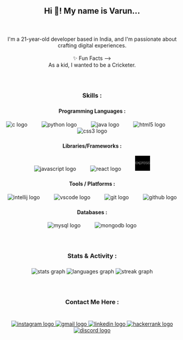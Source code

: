 <h2 align="center">Hi 👋! My name is Varun...</h2>

###

<br clear="both">

<p align="center">I'm a 21-year-old developer based in India, and I'm passionate about crafting digital experiences.<br><br>
  ✨ Fun Facts -->
  <br>  As a kid, I wanted to be a Cricketer.
</p>

###

<br clear="both">

<h3 align="center">Skills :</h3>

###

<h4 align="center">Programming Languages :</h4>
<div align="center">
  <img src="https://cdn.jsdelivr.net/gh/devicons/devicon/icons/c/c-original.svg" height="40" alt="c logo"  />
  <img width="30" />
  <img src="https://cdn.jsdelivr.net/gh/devicons/devicon/icons/python/python-original.svg" height="40" alt="python logo"  />
  <img width="30" />
  <img src="https://cdn.jsdelivr.net/gh/devicons/devicon/icons/java/java-original.svg" height="40" alt="java logo"  />
  <img width="30" />
  <img src="https://cdn.jsdelivr.net/gh/devicons/devicon/icons/html5/html5-original.svg" height="40" alt="html5 logo"  />
  <img width="30" />
  <img src="https://cdn.jsdelivr.net/gh/devicons/devicon/icons/css3/css3-original.svg" height="40" alt="css3 logo"  />
</div>

###

<h4 align="center">Libraries/Frameworks :</h4>
<div align="center">
  <img src="https://cdn.jsdelivr.net/gh/devicons/devicon/icons/javascript/javascript-original.svg" height="40" alt="javascript logo"  />
  <img width="30" />
  <img src="https://cdn.jsdelivr.net/gh/devicons/devicon/icons/react/react-original.svg" height="40" alt="react logo"  />
  <img width="30" />
<img src="https://github.com/devicons/devicon/blob/v2.16.0/icons/express/express-original-wordmark.svg" 
     height="40" 
     style="filter: invert(1);" 
     alt="express logo" />
</div>

###

<h4 align="center">Tools / Platforms :</h4>
<div align="center">
  <img src="https://cdn.jsdelivr.net/gh/devicons/devicon/icons/intellij/intellij-original.svg" height="40" alt="intellij logo"  />
  <img width="30" />
  <img src="https://cdn.jsdelivr.net/gh/devicons/devicon/icons/vscode/vscode-original.svg" height="40" alt="vscode logo"  />
  <img width="30" />
  <img src="https://cdn.jsdelivr.net/gh/devicons/devicon/icons/git/git-original.svg" height="40" alt="git logo"  />
  <img width="30" />
  <img src="https://upload.wikimedia.org/wikipedia/commons/9/91/Octicons-mark-github.svg" height="40" alt="github logo"  />
</div>

###

<h4 align="center">Databases :</h4>
<div align="center">
  <img src="https://cdn.jsdelivr.net/gh/devicons/devicon/icons/mysql/mysql-original.svg" height="40" alt="mysql logo"  />
  <img width="30" />
  <img src="https://cdn.jsdelivr.net/gh/devicons/devicon/icons/mongodb/mongodb-original.svg" height="40" alt="mongodb logo"  />
</div>

###

<br clear="both">

<h3 align="center">Stats & Activity :</h3>

###

<div align="center">
  <img src="https://github-readme-stats.vercel.app/api?username=Varun-3131&hide_title=false&hide_rank=false&show_icons=true&include_all_commits=true&count_private=true&theme=dark&locale=en&hide_border=true" height="150" alt="stats graph"  />
  <img src="https://github-readme-stats.vercel.app/api/top-langs?username=Varun-3131&locale=en&layout=compact&card_width=320&langs_count=6&theme=dark&hide_border=true" height="150" alt="languages graph"  />
  <img src="https://streak-stats.demolab.com?user=Varun-3131&locale=en&mode=daily&theme=dark&hide_border=true&border_radius=10&date_format=j%20M%5B%20Y%5D" height="150" alt="streak graph"  />
</div>

###

<br clear="both">

<h3 align="center">Contact Me Here :</h3>

###

<br clear="both">

<div align="center">
  <a href="https://www.instagram.com/_varun3114/" target="_blank">
    <img src="https://raw.githubusercontent.com/maurodesouza/profile-readme-generator/master/src/assets/icons/social/instagram/default.svg" width="72" height="40" alt="instagram logo"  />
  </a>
  <a href="mailto:srivastavvarun48@gmail.com" target="_blank">
    <img src="https://raw.githubusercontent.com/maurodesouza/profile-readme-generator/master/src/assets/icons/social/gmail/default.svg" width="72" height="40" alt="gmail logo"  />
  </a>
  <a href="https://www.linkedin.com/in/varunkumar31" target="_blank">
    <img src="https://raw.githubusercontent.com/maurodesouza/profile-readme-generator/master/src/assets/icons/social/linkedin/default.svg" width="72" height="40" alt="linkedin logo"  />
  </a>
  <a href="https://www.hackerrank.com/profile/varun_srivastav2" target="_blank">
    <img src="https://raw.githubusercontent.com/maurodesouza/profile-readme-generator/master/src/assets/icons/social/hackerrank/default.svg" width="72" height="40" alt="hackerrank logo"  />
  </a>
  <a href="https://discord.com/users/your-discord-id" target="_blank">
    <img src="https://raw.githubusercontent.com/maurodesouza/profile-readme-generator/master/src/assets/icons/social/discord/default.svg" width="72" height="40" alt="discord logo"  />
  </a>
</div>

###

<br clear="both">
